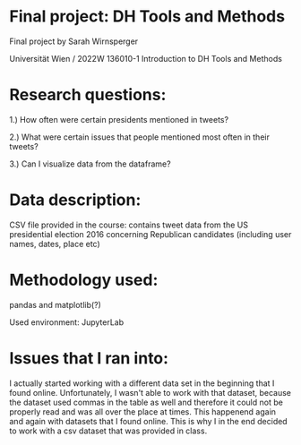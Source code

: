 # Final project: DH Tools and Methods

Final project by Sarah Wirnsperger

Universität Wien / 2022W 136010-1 Introduction to DH Tools and Methods

# Research questions: 

1.) How often were certain presidents mentioned in tweets? 

2.) What were certain issues that people mentioned most often in their tweets? 

3.) Can I visualize data from the dataframe? 

# Data description: 

CSV file provided in the course: contains tweet data from the US presidential election 2016 concerning Republican candidates
(including user names, dates, place etc) 

# Methodology used: 

pandas and matplotlib(?)

Used environment: JupyterLab

# Issues that I ran into: 

I actually started working with a different data set in the beginning that I found online. Unfortunately, I wasn't able to work with that dataset, 
because the dataset used commas in the table as well and therefore it could not be properly read and was all over the place at times. This happenend again 
and again with datasets that I found online. This is why I in the end decided to work with a csv dataset that was provided in class. 

